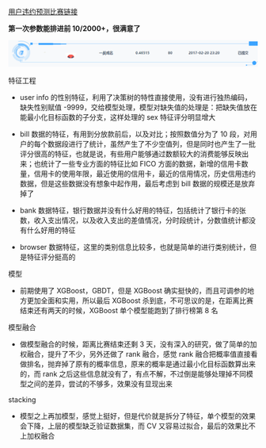 

[用户违约预测比赛链接](http://www.pkbigdata.com/common/cmpt/%E7%94%A8%E6%88%B7%E8%B4%B7%E6%AC%BE%E9%A3%8E%E9%99%A9%E9%A2%84%E6%B5%8B_%E5%8F%82%E8%B5%9B%E4%B8%8E%E7%BB%84%E9%98%9F.html#teamStandard)

**第一次参数能排进前 10/2000+，很满意了**



![最后排名][1]



特征工程

-  user info 的性别特征，利用了决策树的特性直接使用，没有进行独热编码，缺失性别赋值 -9999，交给模型处理，模型对缺失值的处理是：把缺失值放在能最小化目标函数的子分支，这样处理的 sex 特征评分明显增大


-  bill 数据的特征，有用到分放款前后，以及对比；按照数值分为了 10 段，对用户的每个数据段进行了统计，虽然产生了不少空值列，但是同时也产生了一批评分很高的特征，也就是说，有些用户能够通过数额较大的消费能够反映出来；也统计了一些专业方面的特征比如 FICO 方面的数据，新增的信用卡数量，信用卡的使用年限，最近使用的信用卡，最近的信用情况，历史信用违约数据，但是这些数据没有想象中起作用，最后考虑到 bill 数据的规模还是放弃掉了

- bank 数据特征，银行数据并没有什么好用的特征，包括统计了银行卡的张数，收入支出情况，以及收入支出的差值情况，分时段统计，分数值统计都没有什么好用的特征


- browser 数据特征，这里的类别信息比较多，也就是简单的进行类别统计，但是特征评分挺高的


模型

- 前期使用了 XGBoost，GBDT，但是 XGBoost 确实挺快的，而且可调参的地方更加全面和实用，所以最后 XGBoost 杀到底，不可思议的是，在距离比赛结束还有两天的时候，XGBoost 单个模型能跑到了排行榜第 8 名

模型融合
-  做模型融合的时候，距离比赛结束还剩 3 天，没有深入的研究，做了简单的加权融合，提升了不少，另外还做了 rank 融合，感觉 rank 融合把概率值直接看做排名，抛弃掉了原有的概率信息，原来的概率是通过最小化目标函数算出来的，而 rank 之后这些信息就没有了，有点不解，不过倒是能够处理掉不同模型之间的差异，尝试的不够多，效果没有显现出来 


stacking

-  模型之上再加模型，感觉上挺好，但是代价就是拆分了特征，单个模型的效果会下降，上层的模型缺乏验证数据集，而 CV 又容易过拟合，最后的效果比不上加权融合


  [1]: ./images/1487765911620.jpg "1487765911620.jpg"
  